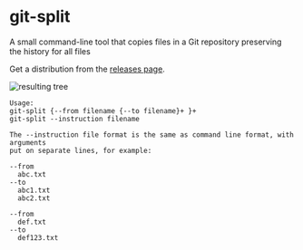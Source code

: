 # git-split
A small command-line tool that copies files in a Git repository preserving the history for all files

Get a distribution from the [releases page](https://github.com/h0tk3y/git-split/releases).

![resulting tree](https://user-images.githubusercontent.com/1888526/53649646-aa61d080-3c53-11e9-85a6-83336ac7e1e4.png)

```
Usage:
git-split {--from filename {--to filename}+ }+
git-split --instruction filename

The --instruction file format is the same as command line format, with arguments
put on separate lines, for example:

--from
  abc.txt
--to
  abc1.txt
  abc2.txt

--from
  def.txt
--to
  def123.txt
```
